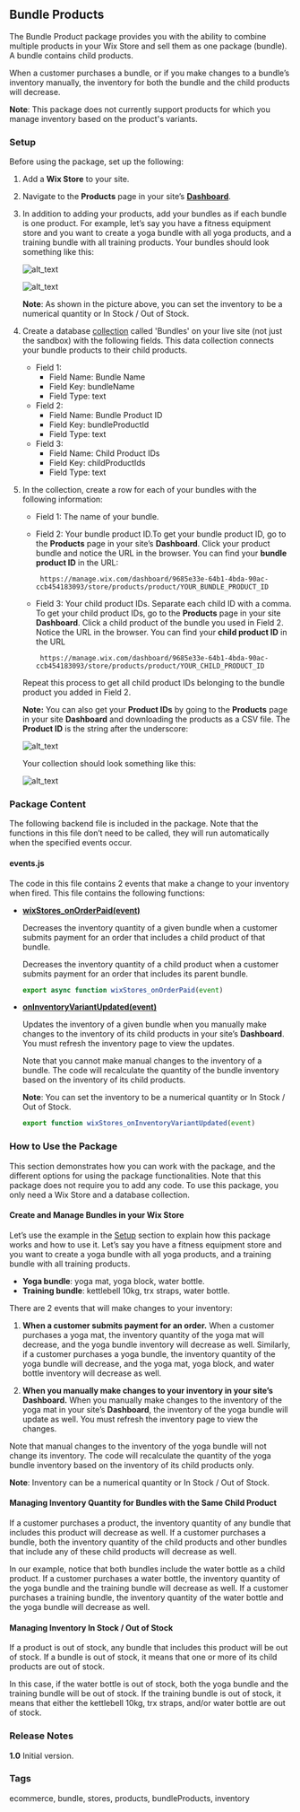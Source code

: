 ## Bundle Products

The Bundle Product package provides you with the ability to combine multiple products in your Wix Store and sell them as one package (bundle). A bundle contains child products. 

When a customer purchases a bundle, or if you make changes to a bundle’s inventory manually, the inventory for both the bundle and the child products will decrease. 

**Note**: This package does not currently support products for which you manage inventory based on the product's variants.


### Setup

Before using the package, set up the following:


1. Add a **Wix Store** to your site.
2. Navigate to the **Products** page in your site’s **[Dashboard](https://support.wix.com/en/article/accessing-your-sites-dashboard)**.
3. In addition to adding your products, add your bundles as if each bundle is one product. For example, let’s say you have a fitness equipment store and you want to create a yoga bundle with all yoga products, and a training bundle with all training products. Your bundles should look something like this:
   
   ![alt_text](https://d2x3xhvgiqkx42.cloudfront.net/12345678-1234-1234-1234-1234567890ab/b4ae9703-4364-4550-a797-1cc95ed8046e/2021/02/07/c8b0a8f3-0336-4779-be58-545d06c65b81/63496c33-b10c-40a9-b192-28a87ad243b2.png 'image_bundle_inventory_1')

   ![alt_text](https://d2x3xhvgiqkx42.cloudfront.net/12345678-1234-1234-1234-1234567890ab/b4ae9703-4364-4550-a797-1cc95ed8046e/2021/02/07/f7c9b3f1-2753-449f-8138-69cbe8118db2/e9f6feb8-c77f-4f16-98af-2df533fc1be1.png 'image_bundle_inventory_2')

   **Note**: As shown in the picture above, you can set the inventory to be a numerical quantity or In Stock / Out of Stock.

4. Create a database [collection](https://support.wix.com/en/article/about-your-content-collection-fields) called 'Bundles' on your live site (not just the sandbox) with the following fields. This data collection connects your bundle products to their child products. 
      *   Field 1: 
          + Field Name: Bundle Name
          + Field Key: bundleName
          + Field Type: text
      *   Field 2: 
          + Field Name: Bundle Product ID
          + Field Key: bundleProductId
          + Field Type: text
      *   Field 3: 
          + Field Name: Child Product IDs 
          + Field Key: childProductIds
          + Field Type: text
5. In the collection, create a row for each of your bundles with the following information:
      *   Field 1: The name of your bundle.
      *   Field 2: Your bundle product ID.To get your bundle product ID, go to the **Products** page in your site’s **Dashboard**. Click your product bundle and notice the URL in the browser. You can find your **bundle product ID** in the URL:
            
               https://manage.wix.com/dashboard/9685e33e-64b1-4bda-90ac-ccb454183093/store/products/product/YOUR_BUNDLE_PRODUCT_ID
        
      *   Field 3: Your child product IDs. Separate each child ID with a comma. To get your child product IDs, go to the **Products** page in your site **Dashboard**. Click a child product of the bundle you used in Field 2. Notice the URL in the browser. You can find your **child product ID** in the URL
            
               https://manage.wix.com/dashboard/9685e33e-64b1-4bda-90ac-ccb454183093/store/products/product/YOUR_CHILD_PRODUCT_ID
        
      Repeat this process to get all child product IDs belonging to the bundle product you added in Field 2.  

      **Note:** You can also get your **Product IDs** by going to the **Products** page in your site **Dashboard** and downloading the products as a CSV file. The **Product ID** is the string after the underscore: 


   ![alt_text](https://d2x3xhvgiqkx42.cloudfront.net/12345678-1234-1234-1234-1234567890ab/b4ae9703-4364-4550-a797-1cc95ed8046e/2021/02/10/982fd3af-8324-48e1-bc97-487c9f6a2c68/c886648c-5ba7-4492-90e9-975aff0fa02b.png 'image_product_id_csv_download')


   Your collection should look something like this: 


   ![alt_text](https://d2x3xhvgiqkx42.cloudfront.net/12345678-1234-1234-1234-1234567890ab/b4ae9703-4364-4550-a797-1cc95ed8046e/2021/02/07/fa151a3e-8987-4161-bf91-5cad441942d6/ab3fbfd3-8718-4f22-98f2-bb6298eaf911.png 'image_collection_child_product_ids')
   

### Package Content 

The following backend file is included in the package. Note that the functions in this file don’t need to be called, they will run automatically when the specified events occur. 


#### events.js 

The code in this file contains 2 events that make a change to your inventory when fired. This file contains the following functions:


* **[wixStores_onOrderPaid(event)](https://www.wix.com/velo/reference/wix-stores-backend/events/onorderpaid)**

  Decreases the inventory quantity of a given bundle when a customer submits payment for an order that includes a child product of that bundle. 

  Decreases the inventory quantity of a child product when a customer submits payment for an order that includes its parent bundle.

  ```js
  export async function wixStores_onOrderPaid(event)
  ```


* **[onInventoryVariantUpdated(event)](https://www.wix.com/velo/reference/wix-stores-backend/events/oninventoryvariantupdated)**

    Updates the inventory of a given bundle when you manually make changes to the inventory of its child products in your site’s **Dashboard**. You must refresh the inventory page to view the updates. 

    Note that you cannot make manual changes to the inventory of a bundle. The code will recalculate the quantity of the bundle inventory based on the inventory of its child products. 

    **Note**: You can set the inventory to be a numerical quantity or In Stock / Out of Stock.

    ```js
    export function wixStores_onInventoryVariantUpdated(event)
    ```



### How to Use the Package  

This section demonstrates how you can work with the package, and the different options for using the package functionalities. Note that this package does not require you to add any code. To use this package, you only need a Wix Store and a database collection. 


#### Create and Manage Bundles in your Wix Store  

Let’s use the example in the [Setup](#setup) section to explain how this package works and how to use it. Let’s say you have a fitness equipment store and you want to create a yoga bundle with all yoga products, and a training bundle with all training products. 



*   **Yoga bundle**: yoga mat, yoga block, water bottle.
*   **Training bundle**: kettlebell 10kg, trx straps, water bottle. 

There are 2 events that will make changes to your inventory: 



1. **When a customer submits payment for an order.**
  When a customer purchases a yoga mat, the inventory quantity of the yoga mat will decrease, and the yoga bundle inventory will decrease as well. Similarly, if a customer purchases a yoga bundle, the inventory quantity of the yoga bundle will decrease, and the yoga mat, yoga block, and water bottle inventory will decrease as well. 

2. **When you manually make changes to your inventory in your site’s Dashboard.** 
  When you manually make changes to the inventory of the yoga mat in your site’s **Dashboard**, the inventory of the yoga bundle will update as well. You must refresh the inventory page to view the changes. 
  
  Note that manual changes to the inventory of the yoga bundle will not change its inventory. The code will recalculate the quantity of the yoga bundle inventory based on the inventory of its child products only. 

  **Note**: Inventory can be a numerical quantity or In Stock / Out of Stock.



#### Managing Inventory Quantity for Bundles with the Same Child Product 

If a customer purchases a product, the inventory quantity of any bundle that includes this product will decrease as well. If a customer purchases a bundle, both the inventory quantity of the child products and other bundles that include any of these child products will decrease as well. 

In our example, notice that both bundles include the water bottle as a child product. If a customer purchases a water bottle, the inventory quantity of the yoga bundle and the training bundle will decrease as well. If a customer purchases a training bundle, the inventory quantity of the water bottle and the yoga bundle will decrease as well. 


#### Managing Inventory In Stock / Out of Stock

If a product is out of stock, any bundle that includes this product will be out of stock. If a bundle is out of stock, it means that one or more of its child products are out of stock. 

In this case, if the water bottle is out of stock, both the yoga bundle and the training bundle will be out of stock. If the training bundle is out of stock, it means that either the kettlebell 10kg, trx straps, and/or water bottle are out of stock. 


### Release Notes 

**1.0** Initial version.


### Tags 

ecommerce, bundle, stores, products, bundleProducts, inventory 
